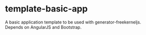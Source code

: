 # template-basic-app

A basic application template to be used with generator-freekerneljs. Depends on AngularJS and Bootstrap. 